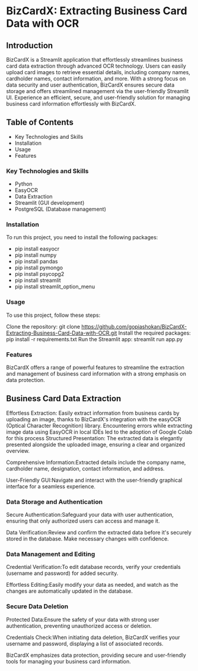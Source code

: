# BizCardX: Extracting Business Card Data with OCR

## Introduction

BizCardX is a Streamlit application that effortlessly streamlines business card data extraction through advanced OCR technology. Users can easily upload card images to retrieve essential details, including company names, cardholder names, contact information, and more. With a strong focus on data security and user authentication, BizCardX ensures secure data storage and offers streamlined management via the user-friendly Streamlit UI. Experience an efficient, secure, and user-friendly solution for managing business card information effortlessly with BizCardX.

## Table of Contents

* Key Technologies and Skills
* Installation
* Usage
* Features


### Key Technologies and Skills
* Python
* EasyOCR
* Data Extraction
* Streamlit (GUI development)
* PostgreSQL (Database management)

### Installation

To run this project, you need to install the following packages:

- pip install easyocr
- pip install numpy
- pip install pandas
- pip install pymongo
- pip install psycopg2
- pip install streamlit
- pip install streamlit_option_menu


### Usage

To use this project, follow these steps:

Clone the repository: git clone https://github.com/gopiashokan/BizCardX-Extracting-Business-Card-Data-with-OCR.git
Install the required packages: pip install -r requirements.txt
Run the Streamlit app: streamlit run app.py

### Features

BizCardX offers a range of powerful features to streamline the extraction and management of business card information with a strong emphasis on data protection.

## Business Card Data Extraction

Effortless Extraction:
Easily extract information from business cards by uploading an image, thanks to BizCardX's integration with the easyOCR (Optical Character Recognition) library.
Encountering errors while extracting image data using EasyOCR in local IDEs led to the adoption of 
Google Colab for this process
Structured Presentation: The extracted data is elegantly presented alongside the uploaded image, ensuring a clear and organized overview.

Comprehensive Information:Extracted details include the company name, cardholder name, designation, contact information, and address.

User-Friendly GUI:Navigate and interact with the user-friendly graphical interface for a seamless experience.

### Data Storage and Authentication

Secure Authentication:Safeguard your data with user authentication, ensuring that only authorized users can access and manage it.

Data Verification:Review and confirm the extracted data before it's securely stored in the database. Make necessary changes with confidence.

### Data Management and Editing

Credential Verification:To edit database records, verify your credentials (username and password) for added security.

Effortless Editing:Easily modify your data as needed, and watch as the changes are automatically updated in the database.

### Secure Data Deletion

Protected Data:Ensure the safety of your data with strong user authentication, preventing unauthorized access or deletion.

Credentials Check:When initiating data deletion, BizCardX verifies your username and password, displaying a list of associated records.

BizCardX emphasizes data protection, providing secure and user-friendly tools for managing your business card information.
